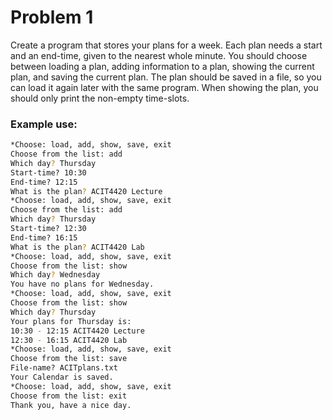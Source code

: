 # Problem 1
Create a program that stores your plans for a week. Each plan needs a start and an end-time, given to the nearest whole minute. You should choose between loading a plan, adding information to a plan, showing the current plan, and
saving the current plan.
The plan should be saved in a file, so you can load it again later with the
same program.
When showing the plan, you should only print the non-empty time-slots.
### Example use:
```bash
*Choose: load, add, show, save, exit
Choose from the list: add
Which day? Thursday
Start-time? 10:30
End-time? 12:15
What is the plan? ACIT4420 Lecture
*Choose: load, add, show, save, exit
Choose from the list: add
Which day? Thursday
Start-time? 12:30
End-time? 16:15
What is the plan? ACIT4420 Lab
*Choose: load, add, show, save, exit
Choose from the list: show
Which day? Wednesday
You have no plans for Wednesday.
*Choose: load, add, show, save, exit
Choose from the list: show
Which day? Thursday
Your plans for Thursday is:
10:30 - 12:15 ACIT4420 Lecture
12:30 - 16:15 ACIT4420 Lab
*Choose: load, add, show, save, exit
Choose from the list: save
File-name? ACITplans.txt
Your Calendar is saved.
*Choose: load, add, show, save, exit
Choose from the list: exit
Thank you, have a nice day.
```